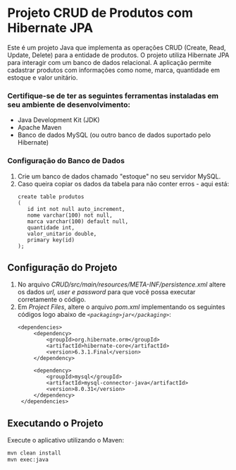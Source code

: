 # Projeto CRUD de Produtos com Hibernate JPA

Este é um projeto Java que implementa as operações CRUD (Create, Read, Update, Delete) para a entidade de produtos. 
O projeto utiliza Hibernate JPA para interagir com um banco de dados relacional. 
A aplicação permite cadastrar produtos com informações como nome, marca, quantidade em estoque e valor unitário.

### Certifique-se de ter as seguintes ferramentas instaladas em seu ambiente de desenvolvimento:

- Java Development Kit (JDK)
- Apache Maven
- Banco de dados MySQL (ou outro banco de dados suportado pelo Hibernate)

### Configuração do Banco de Dados

1. Crie um banco de dados chamado "estoque" no seu servidor MySQL.
2. Caso queira copiar os dados da tabela para não conter erros - aqui está:
   ```
   create table produtos
   (
      id int not null auto_increment,
      nome varchar(100) not null,
      marca varchar(100) default null,
      quantidade int,
      valor_unitario double,
      primary key(id)
   );

## Configuração do Projeto

1. No arquivo <i>CRUD/src/main/resources/META-INF/persistence.xml</i> altere os dados <i>url, user e password</i> para que você possa executar corretamente o código.
2. Em <i>Project Files</i>, altere o arquivo <i>pom.xml</i> implementando os seguintes códigos logo abaixo de <i>`<packaging>jar</packaging>`</i>:
   ```
   <dependencies>
        <dependency>
            <groupId>org.hibernate.orm</groupId>
            <artifactId>hibernate-core</artifactId>
            <version>6.3.1.Final</version>
        </dependency>
        
        <dependency>
            <groupId>mysql</groupId>
            <artifactId>mysql-connector-java</artifactId>
            <version>8.0.31</version>
        </dependency>
    </dependencies>

## Executando o Projeto

Execute o aplicativo utilizando o Maven:

```bash
mvn clean install
mvn exec:java
